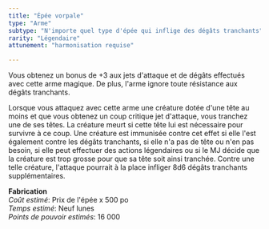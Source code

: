```yaml
---
title: "Épée vorpale"
type: "Arme"
subtype: "N'importe quel type d'épée qui inflige des dégâts tranchants"
rarity: "Légendaire"
attunement: "harmonisation requise"

---
```

Vous obtenez un bonus de +3 aux jets d'attaque et de dégâts effectués avec cette arme magique. De plus, l'arme ignore toute résistance aux dégâts tranchants.

Lorsque vous attaquez avec cette arme une créature dotée d'une tête au moins et que vous obtenez un coup critique jet d'attaque, vous tranchez une de ses têtes. La créature meurt si cette tête lui est nécessaire pour survivre à ce coup. Une créature est immunisée contre cet effet si elle l'est également contre les dégâts tranchants, si elle n'a pas de tête ou n'en pas besoin, si elle peut effectuer des actions légendaires ou si le MJ décide que la créature est trop grosse pour que sa tête soit ainsi tranchée. Contre une telle créature, l'attaque pourrait à la place infliger 8d6 dégâts tranchants supplémentaires.  

**Fabrication**  
*Coût estimé*: Prix de l'épée x 500 po    
*Temps estimé*: Neuf lunes  
*Points de pouvoir estimés*: 16 000        
